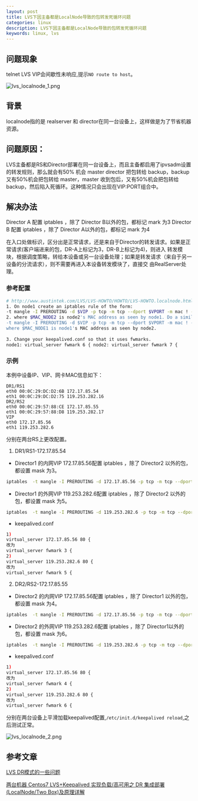```yaml
---
layout: post
title: LVS下因主备都是LocalNode导致的包转发死循环问题
categories: linux
description: LVS下因主备都是LocalNode导致的包转发死循环问题
keywords: linux, lvs
---
```


## 问题现象

telnet LVS VIP会间歇性未响应,提示`NO route to host`。

![lvs_localnode_1.png](https://i.loli.net/2018/07/31/5b6083d295616.png)

## 背景

localnode指的是 realserver 和 director在同一台设备上，这样做是为了节省机器资源。 

## 问题原因：

LVS主备都是RS和Director部署在同一台设备上，而且主备都启用了ipvsadm设置的转发规则，那么就会有50% 机会 master director 把包转给 
backup，backup又有50%机会把包转给 master，master 收到包后，又有50%机会把包转给 backup，然后陷入死循环。这种情况只会出现在VIP:PORT组合中。

## 解决办法

Director A 配置 iptables ，除了 Director B以外的包，都标记 mark 为3
Director B 配置 iptables ，除了 Director A以外的包，都标记 mark 为4

在入口处做标识，区分出是正常请求，还是来自于Director的转发请求。如果是正常请求(客户端进来的包，DR-A上标记为3，DR-B上标记为4)，则进入
转发模块，根据调度策略，转给本设备或另一台设备处理；如果是转发请求（来自于另一设备的分流请求），则不需要再进入本设备转发模块了，直接交
由RealServer处理。

### 参考配置
``` bash
# http://www.austintek.com/LVS/LVS-HOWTO/HOWTO/LVS-HOWTO.localnode.html#two_box_lvs_active_active
1. On node1 create an iptables rule of the form:
-t mangle -I PREROUTING -d $VIP -p tcp -m tcp --dport $VPORT -m mac ! --mac-source $MAC_NODE2 -j MARK --set-mark 0x6
2. where $MAC_NODE2 is node2's MAC address as seen by node1. Do a similar trick on node2:
-t mangle -I PREROUTING -d $VIP -p tcp -m tcp --dport $VPORT -m mac ! --mac-source $MAC_NODE1 -j MARK --set-mark 0x7
where $MAC_NODE1 is node1's MAC address as seen by node2.
 
3. Change your keepalived.conf so that it uses fwmarks.
node1: virtual_server fwmark 6 { node2: virtual_server fwmark 7 {
```

### 示例

本例中设备IP、VIP、网卡MAC信息如下：
```
DR1/RS1
eth0 00:0C:29:DC:D2:6B 172.17.85.54
eth1 00:0C:29:DC:D2:75 119.253.282.16
DR2/RS2
eth0 00:0C:29:57:88:CE 172.17.85.55
eth1 00:0C:29:57:88:D8 119.253.282.17
VIP
eth0 172.17.85.56
eth1 119.253.282.6
```

分别在两台RS上更改配置。

1. DR1/RS1-172.17.85.54

 - Director1 的内网VIP 172.17.85.56配置 iptables ，除了 Director2 以外的包，都设置 mask 为3。
 ```bash
 iptables  -t mangle -I PREROUTING -d 172.17.85.56 -p tcp -m tcp --dport 80 -m mac ! --mac-source 00:0C:29:57:88:CE -j MARK --set-mark 0x3
 ```
 
  - Director1 的外网VIP 119.253.282.6配置 iptables ，除了 Director2 以外的包，都设置 mask 为5。
  ```bash
  iptables  -t mangle -I PREROUTING -d 119.253.282.6 -p tcp -m tcp --dport 80 -m mac ! --mac-source 00:0C:29:57:88:D8 -j MARK --set-mark 0x5
  ```
  
  - keepalived.conf
  ```bash
  1)
  virtual_server 172.17.85.56 80 {
  改为
  virtual_server fwmark 3 {
  2)
  virtual_server 119.253.282.6 80 {
  改为
  virtual_server fwmark 5 {
  ```
2. DR2/RS2-172.17.85.55

 - Director2 的内网VIP 172.17.85.56配置 iptables ，除了 Director1 以外的包，都设置 mask 为4。
 ```bash
 iptables  -t mangle -I PREROUTING -d 172.17.85.56 -p tcp -m tcp --dport 80 -m mac ! --mac-source 00:0C:29:DC:D2:6B -j MARK --set-mark 0x4
 ```
 
 - Director2 的外网VIP 119.253.282.6配置 iptables ，除了 Director1以外的包，都设置 mask 为6。
 ```bash
 iptables  -t mangle -I PREROUTING -d 119.253.282.6 -p tcp -m tcp --dport 80 -m mac ! --mac-source 00:0C:29:DC:D2:75 -j MARK --set-mark 0x6
 ```
 
 - keepalived.conf
 ```bash
 1)
 virtual_server 172.17.85.56 80 {
 改为
 virtual_server fwmark 4 {
 2)
 virtual_server 119.253.282.6 80 {
 改为
 virtual_server fwmark 6 {
 ```
 
 分别在两台设备上平滑加载keepalived配置,`/etc/init.d/keepalived reload`,之后测试正常。
 
 ![lvs_localnode_2.png](https://i.loli.net/2018/07/31/5b60837fe635c.png)
 
  
## 参考文章

[LVS DR模式的一些问题 ](http://linbo.github.io/2017/08/20/lvs-dr)

[两台机器 Centos7 LVS+Keepalived 实现负载/高可用之 DR 集成部署(LocalNode/Two Box)及原理详解](http://jiangyu86.cn/2018/03/04/cluster/lvs_localnode_dr/)
